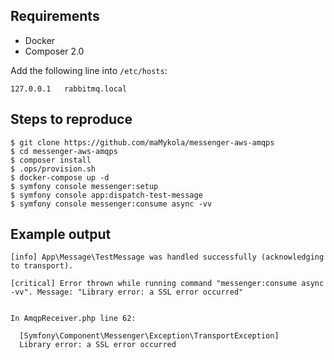 ## Requirements

* Docker
* Composer 2.0

Add the following line into `/etc/hosts`:
```
127.0.0.1   rabbitmq.local
```

## Steps to reproduce

```shell
$ git clone https://github.com/maMykola/messenger-aws-amqps
$ cd messenger-aws-amqps
$ composer install
$ .ops/provision.sh
$ docker-compose up -d
$ symfony console messenger:setup
$ symfony console app:dispatch-test-message
$ symfony console messenger:consume async -vv
```

## Example output

```log
[info] App\Message\TestMessage was handled successfully (acknowledging to transport).

[critical] Error thrown while running command "messenger:consume async -vv". Message: "Library error: a SSL error occurred"


In AmqpReceiver.php line 62:
                                                              
  [Symfony\Component\Messenger\Exception\TransportException]  
  Library error: a SSL error occurred                         
                                                              
```
